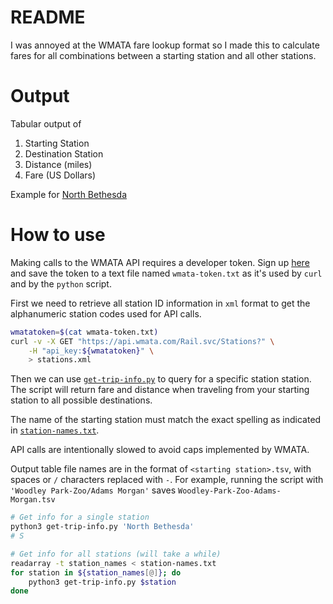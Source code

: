 # README
I was annoyed at the WMATA fare lookup format so I made this to
calculate fares for all combinations between a starting station and
all other stations.

# Output
Tabular output of
1. Starting Station
2. Destination Station
3. Distance (miles)
4. Fare (US Dollars)

Example for [North Bethesda](North-Bethesda.tsv)

# How to use
Making calls to the WMATA API requires a developer token.
Sign up [here](https://developer.wmata.com/) and save the token to a text file named `wmata-token.txt` as it's used by `curl` and by the `python` script.

First we need to retrieve all station ID information in `xml` format to
get the alphanumeric station codes used for API calls.
```bash
wmatatoken=$(cat wmata-token.txt)
curl -v -X GET "https://api.wmata.com/Rail.svc/Stations?" \
    -H "api_key:${wmatatoken}" \
    > stations.xml
```

Then we can use [`get-trip-info.py`](get-trip-info.py) to query for
a specific station station. The script will return fare and distance
when traveling from your starting station to all possible destinations.

The name of the starting station must match the exact spelling as
indicated in [`station-names.txt`](station-names.txt).

API calls are intentionally slowed to avoid caps implemented by WMATA.

Output table file names are in the format of `<starting station>.tsv`, with spaces or `/` characters replaced with `-`. For example, running the script with `'Woodley Park-Zoo/Adams Morgan'` saves `Woodley-Park-Zoo-Adams-Morgan.tsv`

```bash
# Get info for a single station
python3 get-trip-info.py 'North Bethesda' 
# S

# Get info for all stations (will take a while)
readarray -t station_names < station-names.txt
for station in ${station_names[@]}; do
    python3 get-trip-info.py $station
done
```



